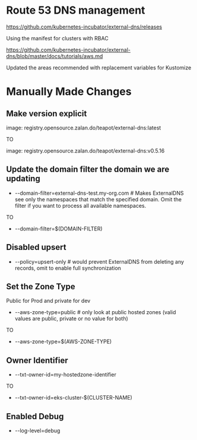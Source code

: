 
# Route 53 DNS management

https://github.com/kubernetes-incubator/external-dns/releases

Using the manifest for clusters with RBAC

https://github.com/kubernetes-incubator/external-dns/blob/master/docs/tutorials/aws.md

Updated the areas recommended with replacement variables for Kustomize

# Manually Made Changes

## Make version explicit

image: registry.opensource.zalan.do/teapot/external-dns:latest

TO

image: registry.opensource.zalan.do/teapot/external-dns:v0.5.16

## Update the domain filter the domain we are updating

- --domain-filter=external-dns-test.my-org.com # Makes ExternalDNS see only the namespaces that match the specified domain. Omit the filter if you want to process all available namespaces.

TO

- --domain-filter=$(DOMAIN-FILTER)

## Disabled upsert

- --policy=upsert-only # would prevent ExternalDNS from deleting any records, omit to enable full synchronization


## Set the Zone Type

Public for Prod and private for dev

- --aws-zone-type=public # only look at public hosted zones (valid values are public, private or no value for both)

TO

- --aws-zone-type=$(AWS-ZONE-TYPE)

## Owner Identifier

- --txt-owner-id=my-hostedzone-identifier

TO

- --txt-owner-id=eks-cluster-$(CLUSTER-NAME)

## Enabled Debug

- --log-level=debug
